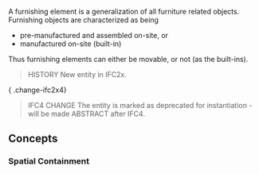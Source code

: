 A furnishing element is a generalization of all furniture related objects. Furnishing objects are characterized as being

<!-- end of short definition -->


* pre-manufactured and assembled on-site, or
* manufactured on-site (built-in)

Thus furnishing elements can either be movable, or not (as the built-ins).

> HISTORY New entity in IFC2x.

{ .change-ifc2x4}
> IFC4 CHANGE The entity is marked as deprecated for instantiation - will be made ABSTRACT after IFC4.

## Concepts

### Spatial Containment



